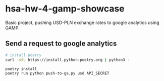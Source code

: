 # hsa-hw-4-gamp-showcase

Basic project, pushing USD-PLN exchange rates to google analytics using GAMP.

## Send a request to google analytics

```sh
# install poetry
curl -sSL https://install.python-poetry.org | python3 -

poetry install
poetry run python push-to-ga.py usd API_SECRET
```

